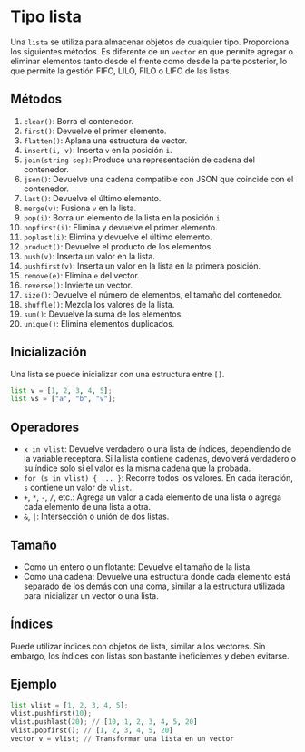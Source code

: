 # Tipo lista

Una `lista` se utiliza para almacenar objetos de cualquier tipo. Proporciona los siguientes métodos. Es diferente de un `vector` en que permite agregar o eliminar elementos tanto desde el frente como desde la parte posterior, lo que permite la gestión FIFO, LILO, FILO o LIFO de las listas.

## Métodos

1. `clear()`: Borra el contenedor.
2. `first()`: Devuelve el primer elemento.
3. `flatten()`: Aplana una estructura de vector.
4. `insert(i, v)`: Inserta `v` en la posición `i`.
5. `join(string sep)`: Produce una representación de cadena del contenedor.
6. `json()`: Devuelve una cadena compatible con JSON que coincide con el contenedor.
7. `last()`: Devuelve el último elemento.
8. `merge(v)`: Fusiona `v` en la lista.
9. `pop(i)`: Borra un elemento de la lista en la posición `i`.
10. `popfirst(i)`: Elimina y devuelve el primer elemento.
11. `poplast(i)`: Elimina y devuelve el último elemento.
12. `product()`: Devuelve el producto de los elementos.
13. `push(v)`: Inserta un valor en la lista.
14. `pushfirst(v)`: Inserta un valor en la lista en la primera posición.
15. `remove(e)`: Elimina `e` del vector.
16. `reverse()`: Invierte un vector.
17. `size()`: Devuelve el número de elementos, el tamaño del contenedor.
18. `shuffle()`: Mezcla los valores de la lista.
19. `sum()`: Devuelve la suma de los elementos.
20. `unique()`: Elimina elementos duplicados.

## Inicialización

Una lista se puede inicializar con una estructura entre `[]`.

```python
list v = [1, 2, 3, 4, 5];
list vs = ["a", "b", "v"];
```

## Operadores

- `x in vlist`: Devuelve verdadero o una lista de índices, dependiendo de la variable receptora. Si la lista contiene cadenas, devolverá verdadero o su índice solo si el valor es la misma cadena que la probada.
- `for (s in vlist) { ... }`: Recorre todos los valores. En cada iteración, `s` contiene un valor de `vlist`.
- `+`, `*`, `-`, `/`, etc.: Agrega un valor a cada elemento de una lista o agrega cada elemento de una lista a otra.
- `&`, `|`: Intersección o unión de dos listas.

## Tamaño

- Como un entero o un flotante: Devuelve el tamaño de la lista.
- Como una cadena: Devuelve una estructura donde cada elemento está separado de los demás con una coma, similar a la estructura utilizada para inicializar un vector o una lista.

## Índices

Puede utilizar índices con objetos de lista, similar a los vectores. Sin embargo, los índices con listas son bastante ineficientes y deben evitarse.

## Ejemplo

```python
list vlist = [1, 2, 3, 4, 5];
vlist.pushfirst(10);
vlist.pushlast(20); // [10, 1, 2, 3, 4, 5, 20]
vlist.popfirst(); // [1, 2, 3, 4, 5, 20]
vector v = vlist; // Transformar una lista en un vector
```